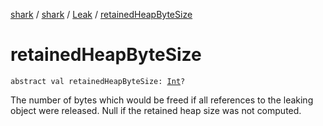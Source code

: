 [shark](../../index.md) / [shark](../index.md) / [Leak](index.md) / [retainedHeapByteSize](./retained-heap-byte-size.md)

# retainedHeapByteSize

`abstract val retainedHeapByteSize: `[`Int`](https://kotlinlang.org/api/latest/jvm/stdlib/kotlin/-int/index.html)`?`

The number of bytes which would be freed if all references to the leaking object were
released. Null if the retained heap size was not computed.

